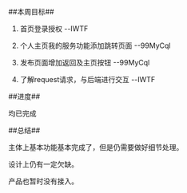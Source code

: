 ##本周目标##

1. 首页登录授权 --IWTF

2. 个人主页我的服务功能添加跳转页面 --99MyCql

3. 发布页面增加返回及主页按钮 --99MyCql

4. 了解request请求，与后端进行交互 --IWTF

##进度##

均已完成
  
  
##总结##

主体上基本功能基本完成了，但是仍需要做好细节处理。

设计上仍有一定欠缺。

产品也暂时没有接入。

